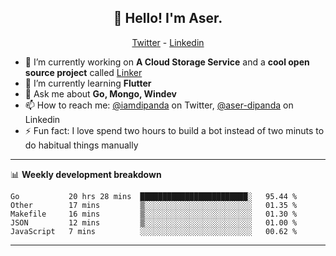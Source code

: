 <h2 align="center">👋 Hello! I'm Aser.</h2>
<p align="center">
  <a href="https://twitter.com/iamdipanda">Twitter</a> - 
  <a href="https://www.linkedin.com/in/aser-dipanda/">Linkedin</a>
</p>


- 🔭 I’m currently working on **A Cloud Storage Service** and a **cool open source project** called [Linker](https://github.com/DipandaAser/linker)
- 🌱 I’m currently learning **Flutter**
- 💬 Ask me about **Go, Mongo, Windev**
- 📫 How to reach me: [@iamdipanda](https://twitter.com/iamdipanda) on Twitter, [@aser-dipanda](https://www.linkedin.com/in/aser-dipanda/) on Linkedin
- ⚡ Fun fact: I love spend two hours to build a bot instead of two minuts to do habitual things manually

-------

📊 **Weekly development breakdown**

<!--START_SECTION:waka-->
```text
Go           20 hrs 28 mins  ████████████████████████░   95.44 % 
Other        17 mins         ▒░░░░░░░░░░░░░░░░░░░░░░░░   01.35 % 
Makefile     16 mins         ▒░░░░░░░░░░░░░░░░░░░░░░░░   01.30 % 
JSON         12 mins         ▒░░░░░░░░░░░░░░░░░░░░░░░░   01.00 % 
JavaScript   7 mins          ░░░░░░░░░░░░░░░░░░░░░░░░░   00.62 % 
```
<!--END_SECTION:waka-->

-------
